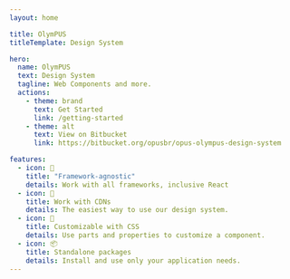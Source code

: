 ```yaml
---
layout: home

title: OlymPUS
titleTemplate: Design System

hero:
  name: OlymPUS
  text: Design System
  tagline: Web Components and more.
  actions:
    - theme: brand
      text: Get Started
      link: /getting-started
    - theme: alt
      text: View on Bitbucket
      link: https://bitbucket.org/opusbr/opus-olympus-design-system

features:
  - icon: 🐙
    title: "Framework-agnostic"
    details: Work with all frameworks, inclusive React
  - icon: 🚀
    title: Work with CDNs
    details: The easiest way to use our design system.
  - icon: 🎨
    title: Customizable with CSS
    details: Use parts and properties to customize a component.
  - icon: 📦
    title: Standalone packages
    details: Install and use only your application needs.
---
```





